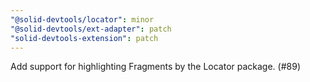 ```yaml
---
"@solid-devtools/locator": minor
"@solid-devtools/ext-adapter": patch
"solid-devtools-extension": patch
---
```


Add support for highlighting Fragments by the Locator package. (#89)
